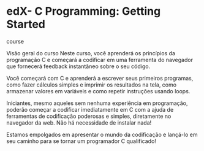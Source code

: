 # edX- C Programming: Getting Started
course

Visão geral do curso
Neste curso, você aprenderá os princípios da programação C e começará a codificar em uma ferramenta do navegador que fornecerá feedback instantâneo sobre o seu código.

Você começará com C e aprenderá a escrever seus primeiros programas, como fazer cálculos simples e imprimir os resultados na tela, como armazenar valores em variáveis ​​e como repetir instruções usando loops. 

Iniciantes, mesmo aqueles sem nenhuma experiência em programação, poderão começar a codificar imediatamente em C com a ajuda de ferramentas de codificação poderosas e simples, diretamente no navegador da web. Não há necessidade de instalar nada! 

Estamos empolgados em apresentar o mundo da codificação e lançá-lo em seu caminho para se tornar um programador C qualificado!
